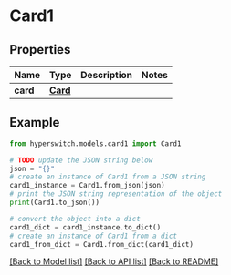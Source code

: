 # Card1


## Properties

Name | Type | Description | Notes
------------ | ------------- | ------------- | -------------
**card** | [**Card**](Card.md) |  | 

## Example

```python
from hyperswitch.models.card1 import Card1

# TODO update the JSON string below
json = "{}"
# create an instance of Card1 from a JSON string
card1_instance = Card1.from_json(json)
# print the JSON string representation of the object
print(Card1.to_json())

# convert the object into a dict
card1_dict = card1_instance.to_dict()
# create an instance of Card1 from a dict
card1_from_dict = Card1.from_dict(card1_dict)
```
[[Back to Model list]](../README.md#documentation-for-models) [[Back to API list]](../README.md#documentation-for-api-endpoints) [[Back to README]](../README.md)


